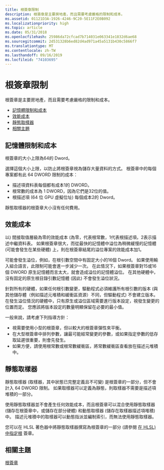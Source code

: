 ```yaml
---
title: 根簽章限制
description: 根簽章是主要房地產，而且需要考慮嚴格的限制和成本。
ms.assetid: 01121D3A-1926-4246-9C20-5E11F2E0B092
ms.localizationpriority: high
ms.topic: article
ms.date: 05/31/2018
ms.openlocfilehash: 25986da72cfcad7b714031e063341e1832d6ae68
ms.sourcegitcommit: 2d531328b6ed82d4ad971a45a5131b430c5866f7
ms.translationtype: MT
ms.contentlocale: zh-TW
ms.lasthandoff: 09/16/2019
ms.locfileid: "74103695"
---
```

# <a name="root-signature-limits"></a>根簽章限制

根簽章是主要房地產，而且需要考慮嚴格的限制和成本。

-   [記憶體限制和成本](#memory-limits-and-costs)
-   [效能成本](#performance-costs)
-   [靜態取樣器](#static-samplers)
-   [相關主題](#related-topics)

## <a name="memory-limits-and-costs"></a>記憶體限制和成本

根簽章的大小上限為64的 Dword。

選擇這個大小上限，以防止將根簽章視為儲存大量資料的方式。 根簽章中的每個專案都有此 64 DWORD 限制的成本：

-   描述項資料表每個都有成本1的 DWORD。
-   根常數的成本為 1 DWORD，因為它們是32位的值。
-   根描述項 (64 位 GPU 虛擬位址) 每個成本2的 Dword。

靜態取樣器的根簽章大小沒有任何費用。

## <a name="performance-costs"></a>效能成本

以) 間接取值層級為零的效能成本 (為零，代表根常數，1代表根描述項，2表示描述中繼資料表。 如果根簽章很大，而從最快的記憶體中溢位為稍微緩慢的記憶體 (可能會發生在某些硬體) 上，則在根簽章結尾的溢位專案的效能成本加1。

可能會發生溢位，例如，在根引數空間中有固定大小的16個 Dword。 如果使用輸入組合語言，此限制可能會進一步減少一次。 在此情況下，如果根簽章對15或16個 DWORD 原生記憶體而言太大，就會造成溢位的記憶體溢位。 在其他硬體中，沒有固定的原生根目錄引數記憶體 (因此) 不會發生溢位狀況。

針對所有的硬體，如果任何根引數變更，驅動程式必須維護所有根引數的版本 (與其他儲存體（例如描述元堆積和緩衝區資源）不同，但驅動程式) 不會建立版本。 在發生溢位情況的硬體中，只有原生或溢位區域需要進行版本設定，視發生變更的位置而定。 您應該將版本設定的數量明顯保留在必要的最小值。

一般來說，請考慮下列指導方針：

-   視需要使用小型的根簽章，但以較大的根簽章彈性來平衡。
-   在大型根簽章中排列參數，讓最可能經常變更的參數，或如果指定參數的低存取延遲很重要，則會先發生。
-   如果方便，請使用根常數或根常數緩衝區，將常數緩衝區查看放在描述元堆積中。

## <a name="static-samplers"></a>靜態取樣器

靜態取樣器 (取樣器，其中狀態已完整定義且不可變) 是根簽章的一部分，但不會計入 64 DWORD 限制。 如果取樣器可以定義為靜態，則取樣器不需要是描述項堆積的一部分。

使用靜態取樣器並不會產生任何效能成本，而且根簽章可以混合使用靜態取樣器 (儲存在根簽章中，或儲存在部分硬體) 和動態取樣器 (儲存在取樣器描述項堆積) 中。 描述元堆積中的取樣器可以動態指派並編制索引，而無法使用靜態取樣器。

您可以在 HLSL 著色器中將靜態取樣器撰寫為根簽章的一部分 (請參閱 [在 HLSL) 中指定根](specifying-root-signatures-in-hlsl.md) 簽章。

## <a name="related-topics"></a>相關主題

<dl> <dt>

[根簽章](root-signatures.md)
</dt> </dl>

 

 




